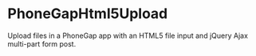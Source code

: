PhoneGapHtml5Upload
===================

Upload files in a PhoneGap app with an HTML5 file input and jQuery Ajax multi-part form post.